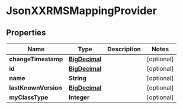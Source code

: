 
# JsonXXRMSMappingProvider

## Properties
Name | Type | Description | Notes
------------ | ------------- | ------------- | -------------
**changeTimestamp** | [**BigDecimal**](BigDecimal.md) |  |  [optional]
**id** | [**BigDecimal**](BigDecimal.md) |  |  [optional]
**name** | **String** |  |  [optional]
**lastKnownVersion** | [**BigDecimal**](BigDecimal.md) |  |  [optional]
**myClassType** | **Integer** |  |  [optional]




